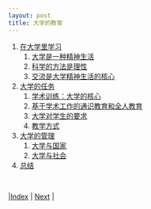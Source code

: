 ```yaml
---
layout: post
title: 大学的教育
---
```


1. [在大学里学习](0-0-intro)
   1. [大学是一种精神生活](1-1-spirit)
   2. [科学的方法是理性](1-3-rationality)
   3. [交流是大学精神生活的核心](1-5-communicate)
2. [大学的任务](2-1-goal)
   1. [学术训练：大学的核心](2-3-research)
   2. [基于学术工作的通识教育和全人教育](2-5-whole-man)
   3. [大学对学生的要求](2-7-student)
   4. [教学方式](2-9-teach)
3. [大学的管理](3-1-manage)
   1. [大学与国家](3-3-country)
   2. [大学与社会](3-5-society)
4. [总结](5-summary)

<br/>

|[Index](../../) | [Next](0-0-intro) |
